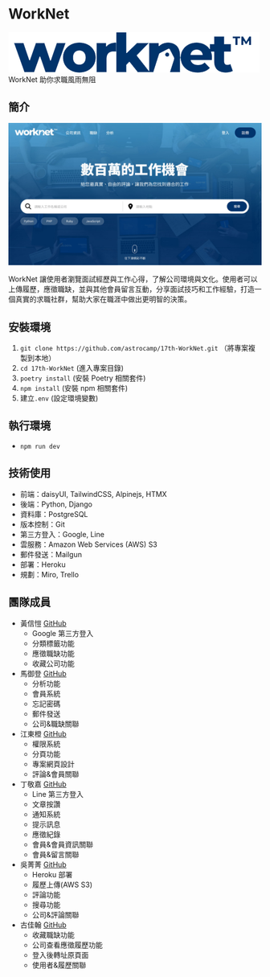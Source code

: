 # WorkNet

![WorkNet Logo](static/imgs/logo.png)
WorkNet 助你求職風雨無阻

## 簡介

![WorkNet Home](static/imgs/home.jpg)

WorkNet 讓使用者瀏覽面試經歷與工作心得，了解公司環境與文化。使用者可以上傳履歷，應徵職缺，並與其他會員留言互動，分享面試技巧和工作經驗，打造一個真實的求職社群，幫助大家在職涯中做出更明智的決策。

## 安裝環境

1. `git clone https://github.com/astrocamp/17th-WorkNet.git` （將專案複製到本地）
2. `cd 17th-WorkNet` (進入專案目錄)
3. `poetry install` (安裝 Poetry 相關套件)
4. `npm install` (安裝 npm 相關套件)
5. 建立`.env` (設定環境變數)

## 執行環境

- `npm run dev`

## 技術使用

- 前端：daisyUI, TailwindCSS, Alpinejs, HTMX
- 後端：Python, Django
- 資料庫：PostgreSQL
- 版本控制：Git
- 第三方登入：Google, Line
- 雲服務：Amazon Web Services (AWS) S3
- 郵件發送：Mailgun
- 部署：Heroku
- 規劃：Miro, Trello

## 團隊成員

- 黃信愷 [GitHub](https://github.com/KK-Huang86)
  - Google 第三方登入
  - 分類標籤功能
  - 應徵職缺功能
  - 收藏公司功能
- 馬御登 [GitHub](https://github.com/RDNNNNN)
  - 分析功能
  - 會員系統
  - 忘記密碼
  - 郵件發送
  - 公司&職缺關聯
- 江東橙 [GitHub](https://github.com/DongOrange)
  - 權限系統
  - 分頁功能
  - 專案網頁設計
  - 評論&會員關聯
- 丁敬嘉 [GitHub](https://github.com/Ellen9543)
  - Line 第三方登入
  - 文章按讚
  - 通知系統
  - 提示訊息
  - 應徵紀錄
  - 會員&會員資訊關聯
  - 會員&留言關聯
- 吳菁菁 [GitHub](https://github.com/kait-wu)
  - Heroku 部署
  - 履歷上傳(AWS S3)
  - 評論功能
  - 搜尋功能
  - 公司&評論關聯
- 古佳翰 [GitHub](https://github.com/Gujiahan)
  - 收藏職缺功能
  - 公司查看應徵履歷功能
  - 登入後轉址原頁面
  - 使用者&履歷關聯
